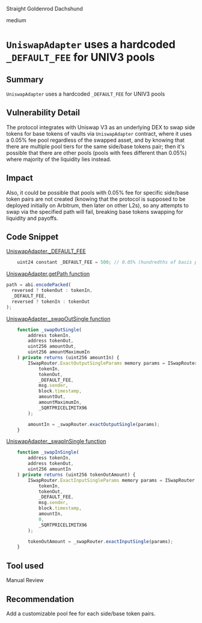 Straight Goldenrod Dachshund

medium

# `UniswapAdapter` uses a hardcoded `_DEFAULT_FEE` for UNIV3 pools

## Summary

`UniswapAdapter` uses a hardcoded `_DEFAULT_FEE` for UNIV3 pools

## Vulnerability Detail

The protocol integrates with Uniswap V3 as an underlying DEX to swap side tokens for base tokens of vaults via `UniswapAdapter` contract, where it uses a 0.05% fee pool regardless of the swapped asset, and by knowing that there are multiple pool tiers for the same side/base tokens pair; then it's possible that there are other pools (pools with fees different than 0.05%) where majority of the liquidity lies instead.

## Impact

Also, it could be possible that pools with 0.05% fee for specific side/base token pairs are not created (knowing that the protocol is supposed to be deployed initially on Arbitrum, then later on other L2s), so any attempts to swap via the specified path will fail, breaking base tokens swapping for liquidity and payoffs.

## Code Snippet

[UniswapAdapter.\_DEFAULT_FEE](https://github.com/sherlock-audit/2024-02-smilee-finance/blob/3241f1bf0c8e951a41dd2e51997f64ef3ec017bd/smilee-v2-contracts/src/providers/uniswap/UniswapAdapter.sol#L34C4-L34C78)

```javascript
    uint24 constant _DEFAULT_FEE = 500; // 0.05% (hundredths of basis points)
```

[UniswapAdapter.getPath function](https://github.com/sherlock-audit/2024-02-smilee-finance/blob/3241f1bf0c8e951a41dd2e51997f64ef3ec017bd/smilee-v2-contracts/src/providers/uniswap/UniswapAdapter.sol#L123C12-L123C113)

```javascript
path = abi.encodePacked(
  reversed ? tokenOut : tokenIn,
  _DEFAULT_FEE,
  reversed ? tokenIn : tokenOut
);
```

[UniswapAdapter.\_swapOutSingle function](https://github.com/sherlock-audit/2024-02-smilee-finance/blob/3241f1bf0c8e951a41dd2e51997f64ef3ec017bd/smilee-v2-contracts/src/providers/uniswap/UniswapAdapter.sol#L203C1-L221C6)

```javascript
    function _swapOutSingle(
        address tokenIn,
        address tokenOut,
        uint256 amountOut,
        uint256 amountMaximumIn
    ) private returns (uint256 amountIn) {
        ISwapRouter.ExactOutputSingleParams memory params = ISwapRouter.ExactOutputSingleParams(
            tokenIn,
            tokenOut,
            _DEFAULT_FEE,
            msg.sender,
            block.timestamp,
            amountOut,
            amountMaximumIn,
            _SQRTPRICELIMITX96
        );

        amountIn = _swapRouter.exactOutputSingle(params);
    }
```

[UniswapAdapter.\_swapInSingle function](https://github.com/sherlock-audit/2024-02-smilee-finance/blob/3241f1bf0c8e951a41dd2e51997f64ef3ec017bd/smilee-v2-contracts/src/providers/uniswap/UniswapAdapter.sol#L170C1-L187C6)

```javascript
    function _swapInSingle(
        address tokenIn,
        address tokenOut,
        uint256 amountIn
    ) private returns (uint256 tokenOutAmount) {
        ISwapRouter.ExactInputSingleParams memory params = ISwapRouter.ExactInputSingleParams(
            tokenIn,
            tokenOut,
            _DEFAULT_FEE,
            msg.sender,
            block.timestamp,
            amountIn,
            0,
            _SQRTPRICELIMITX96
        );

        tokenOutAmount = _swapRouter.exactInputSingle(params);
    }
```

## Tool used

Manual Review

## Recommendation

Add a customizable pool fee for each side/base token pairs.
